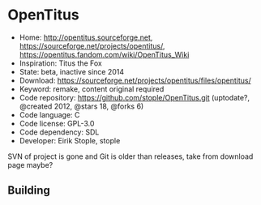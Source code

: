 # OpenTitus

- Home: http://opentitus.sourceforge.net, https://sourceforge.net/projects/opentitus/, https://opentitus.fandom.com/wiki/OpenTitus_Wiki
- Inspiration: Titus the Fox
- State: beta, inactive since 2014
- Download: https://sourceforge.net/projects/opentitus/files/opentitus/
- Keyword: remake, content original required
- Code repository: https://github.com/stople/OpenTitus.git (uptodate?, @created 2012, @stars 18, @forks 6)
- Code language: C
- Code license: GPL-3.0
- Code dependency: SDL
- Developer: Eirik Stople, stople

SVN of project is gone and Git is older than releases, take from download page maybe?

## Building
